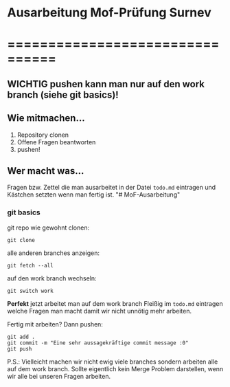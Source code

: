 # Ausarbeitung Mof-Prüfung Surnev
# ================================

## WICHTIG pushen kann man nur auf den work branch (siehe git basics)!
## Wie mitmachen...
1. Repository clonen
2. Offene Fragen beantworten
3. pushen!
   
## Wer macht was...
Fragen bzw. Zettel die man ausarbeitet in der Datei `todo.md` eintragen und Kästchen setzten wenn man fertig ist. "# MoF-Ausarbeitung" 


### git basics
git repo wie gewohnt clonen:
```
git clone
```
alle anderen branches anzeigen:
```
git fetch --all
```
auf den work branch wechseln:
```
git switch work
```
**Perfekt** jetzt arbeitet man auf dem work branch
Fleißig im `todo.md` eintragen welche Fragen man macht damit wir nicht unnötig mehr arbeiten. 

Fertig mit arbeiten? Dann pushen:
```
git add .
git commit -m "Eine sehr aussagekräftige commit message :0"
git push
```

P.S.: Vielleicht machen wir nicht ewig viele branches sondern arbeiten alle auf dem work branch. Sollte eigentlich kein Merge Problem darstellen, wenn wir alle bei unseren Fragen arbeiten. 
